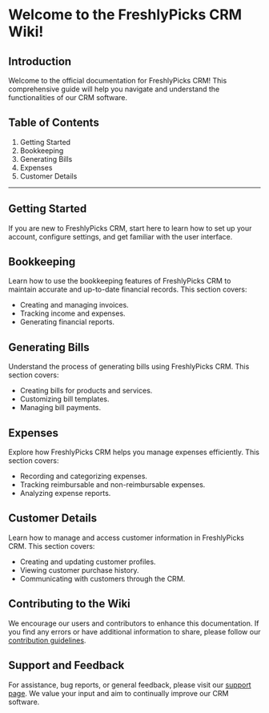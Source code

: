 # Welcome to the FreshlyPicks CRM Wiki!

## Introduction
Welcome to the official documentation for FreshlyPicks CRM! This comprehensive guide will help you navigate and understand the functionalities of our CRM software.

## Table of Contents
1. Getting Started
1. Bookkeeping
1. Generating Bills
1. Expenses
1. Customer Details

---

## Getting Started
If you are new to FreshlyPicks CRM, start here to learn how to set up your account, configure settings, and get familiar with the user interface.

## Bookkeeping
Learn how to use the bookkeeping features of FreshlyPicks CRM to maintain accurate and up-to-date financial records. This section covers:
- Creating and managing invoices.
- Tracking income and expenses.
- Generating financial reports.

## Generating Bills
Understand the process of generating bills using FreshlyPicks CRM. This section covers:
- Creating bills for products and services.
- Customizing bill templates.
- Managing bill payments.

## Expenses
Explore how FreshlyPicks CRM helps you manage expenses efficiently. This section covers:
- Recording and categorizing expenses.
- Tracking reimbursable and non-reimbursable expenses.
- Analyzing expense reports.

## Customer Details
Learn how to manage and access customer information in FreshlyPicks CRM. This section covers:
- Creating and updating customer profiles.
- Viewing customer purchase history.
- Communicating with customers through the CRM.

## Contributing to the Wiki
We encourage our users and contributors to enhance this documentation. If you find any errors or have additional information to share, please follow our [contribution guidelines](link-to-contribution-guidelines).

## Support and Feedback
For assistance, bug reports, or general feedback, please visit our [support page](link-to-support-page). We value your input and aim to continually improve our CRM software.

